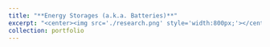 ```yaml
---
title: "**Energy Storages (a.k.a. Batteries)**"
excerpt: "<center><img src='./research.png' style='width:800px;'></center>"
collection: portfolio
---
```

